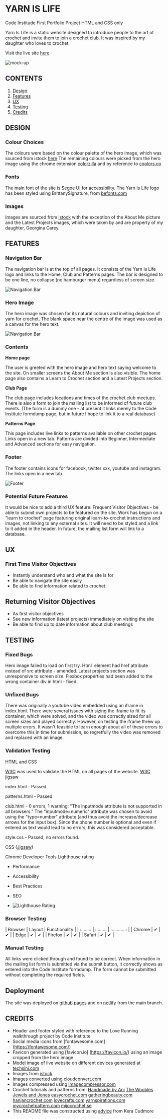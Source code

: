 # YARN IS LIFE
Code Institude First Portfolio Project HTML and CSS only

Yarn Is Life is a static website designed to introduce people to the art of crochet and invite them to join a crochet club. It was inspired by my daughter who loves to crochet.

Visit the live site [here](https://tori-coder.github.io/yarn-is-life/)

![mock-up](assets/images/readme-imgs/mockup.png)

## CONTENTS
1. [Design](#design)
2. [Features](#features)
3. [UX](#ux)
4. [Testing](#testing)
5. [Credits](#credits) 

## DESIGN

### Colour Choices
The colours were based on the colour palette of the hero image, which was sourced from istock [here](https://www.istockphoto.com/es/foto/fondo-de-pasatiempo-artesanal-con-hilo-en-colores-naturales-gm1349994486-426293103)
The remaining colours were picked from the hero image using the chrome extension [colorzilla](https://chromewebstore.google.com/detail/colorzilla/bhlhnicpbhignbdhedgjhgdocnmhomnp) and by reference to [coolors.co](https://coolors.co/)

### Fonts
The main font of the site is Segoe UI for accessibility.
The Yarn Is Life logo has been styled using BrittanySignature, from [befonts.com](https://befonts.com/brittany-signature-font.html)

### Images
Images are sourced from [istock](https://www.istockphoto.com/) with the exception of the About Me picture and the Latest Projects images, which were taken by and are property of my daughter, Georgina Carey.

## FEATURES

### Navigation Bar
The navigation bar is at the top of all pages. It consists of the Yarn Is Life logo and links to the Home, Club and Patterns pages.
The bar is designed to be one line, no collapse (no hamburger menu) regardless of screen size.

![Navigation Bar](assets/images/readme-imgs/nav-bar.png)

### Hero Image
The hero image was chosen for its natural colours and inviting depiction of yarn for crochet. The blank space near the centre of the image was used as a canvas for the hero text.

![Navigation Bar](assets/images/readme-imgs/hero-image-min.jpg)

### Contents

**Home page**

The user is greeted with the hero image and hero text saying welcome to the site. On smaller screens the About Me section is also visible. The home page also contains a Learn to Crochet section and a Latest Projects section.

**Club Page**

The club page includes locations and times of the crochet club meetups.
There is also a form to join the mailing list to be informed of future club events. (The form is a dummy one - at present it links merely to the Code Institute formdump page, but in future I hope to link it to a real database)

**Patterns Page**

This page includes live links to patterns available on other crochet pages. Links open in a new tab.
Patterns are divided into Beginner, Intermediate and Advanced sections for easy navigation.

### Footer

The footer contains icons for facebook, twitter xxx, youtube and instagram. The links open in a new tab.

![Footer](assets/images/readme-imgs/footer.png)

### Potential Future Features

It would be nice to add a third UX feature: Frequent Visitor Objectives - be able to submit own projects to be featured on the site.
Work has begun on a "learn to crochet" page featuring original learn-to-crochet instructions and images, not linking to any external sites. It will need to be styled and a link to it added in the header.
In future, the mailing list form will link to a database.

## UX

### First Time Visitor Objectives

* Instantly understand who and what the site is for
* Be able to navigate the site easily
* Be able to find information related to crochet

## Returning Visitor Objectives

* As first visitor objectives
* See new information (latest projects) immediately on visiting the site
* Be able to find up to date information about club meetings

## TESTING

### Fixed Bugs
Hero image failed to load on first try. Html <img> element had href attribute instead of src attribute - amended.
Latest projects section was unresponsive to screen size. Flexbox properties had been added to the wrong container div in html - fixed.
 
### Unfixed Bugs
There was originally a youtube video embedded using an iframe in index.html. There were several issues with sizing the iframe to fit its container, which were solved, and the video was correctly sized for all screen sizes and played correctly. However, on testing the iframe threw up multiple errors. It wasn't feasible to learn enough about all of these errors to overcome this in time for submission, so regretfully the video was removed and replaced with an image.

### Validation Testing

HTML and CSS

[W3C](https://validator.w3.org/) was used to validate the HTML on all pages of the website.
[W3C jigsaw](https://jigsaw.w3.org/css-validator/)

index.html - Passed.

patterns.html - Passed.

club.html - 0 errors, 1 warning: "The inputmode attribute is not supported in all browsers."
The "inputmode=numeric" attribute was chosen to avoid using the "type=number" attribute (and thus avoid the increase/decrease arrows for the input box). Since the phone number is optional and even if entered as text would lead to no errors, this was considered acceptable.

style.css - Passed, no errors found.

CSS ([Jigsaw](https://jigsaw.w3.org/css-validator/))

Chrome Developer Tools Lighthouse rating
- Performance
- Accessibility
- Best Practices
- SEO

- ![Lighthouse Rating](assets/images/readme-imgs/lighthouse-report.png)
      
### Browser Testing

| Browser   | Layout    | Functionality | 
| :.......: | :.......: | :...........: |
| Chrome    | ✔        | ✔             |
| Edge      | ✔        | ✔             |
| Firefox   | ✔        | ✔             |
| Safari    | ✔        | ✔             |

### Manual Testing

All links were clicked through and found to be correct.
When information in the mailing list form is submitted via the submit button, it correctly shows as entered into the Code Institute formdump. The form cannot be submitted without completing the required fields.

## Deployment

The site was deployed on [github pages](https://tori-coder.github.io/yarn-is-life/) and on [netlify](https://yarnislife.netlify.app/) from the main branch. 

## CREDITS

- Header and footer styled with reference to the Love Running walkthrough project by Code Institute
- Social media icons from [fontawesome.com] (https://fontawesome.com/)
- Favicon generated using [favicon.io] (https://favicon.io/) using an image cropped from the hero image
- Model image of live website on different devices generated at [techsini.com](https://techsini.com/multi-mockup/index.php)
- Images from [istock](https://www.istockphoto.com/)
- Images converted using [cloudconvert.com](https://cloudconvert.com/webp-converter)
- Images compressed using [imagecompressor.com](https://imagecompressor.com/)
- Crochet tutorials and patterns from: 
[Handmade by Ani](https://handmadebyani.blogspot.com/)
[The Woobles](https://thewoobles.com/)
[Jewels and Jones](https://jewelsandjones.com/)
[easycrochet.com](https://easycrochet.com/)
[gatheringbeauty.com](https://www.gatheringbeauty.com/)
[hanjancrochet.com](https://www.hanjancrochet.com/)
[lovecrafts.com](https://www.lovecrafts.com/)
[yarnspirations.com](https://www.yarnspirations.com/)
[mycrochetpattern.com](https://mycrochetpattern.com/)
[mijocrochet.se](https://mijocrochet.se/)
- This README file was constructed using [advice](https://github.com/kera-cudmore/readme-examples) from Kera Cudmore 